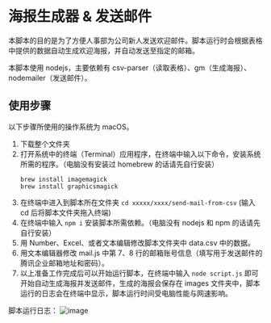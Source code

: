 # 海报生成器 & 发送邮件
本脚本的目的是为了方便人事部为公司新人发送欢迎邮件。脚本运行时会根据表格中提供的数据自动生成欢迎海报，并自动发送至指定的邮箱。

本脚本使用 nodejs，主要依赖有 csv-parser（读取表格）、gm（生成海报）、nodemailer（发送邮件）。


## 使用步骤
以下步骤所使用的操作系统为 macOS。

1. 下载整个文件夹
2. 打开系统中的终端（Terminal）应用程序，在终端中输入以下命令，安装系统所需的程序。（电脑没有安装过 homebrew 的话请先自行安装）
    ```
    brew install imagemagick
    brew install graphicsmagick
    ``` 
3. 在终端中进入到脚本所在文件夹 ```cd xxxxx/xxxx/send-mail-from-csv``` (输入 cd 后将脚本文件夹拖入终端)
4. 在终端中输入 ```npm i``` 安装脚本所需依赖。（电脑没有 nodejs 和 npm 的话请先自行安装）
5. 用 Number、Excel、或者文本编辑修改脚本文件夹中 data.csv 中的数据。
6. 用文本编辑器修改 mail.js 中第 7、8 行的邮箱账号信息（填写用于发送邮件的腾讯企业邮箱地址和密码）。
7. 以上准备工作完成后可以开始运行脚本，在终端中输入 ```node script.js``` 即可开始自动生成海报并发送邮件，生成的海报会保存在 images 文件夹中，脚本运行的日志会在终端中显示，脚本运行时间受电脑性能与网速影响。

脚本运行日志：
![image](https://user-images.githubusercontent.com/5106039/95648298-bb014a80-0b08-11eb-80e7-8f5af2874067.png)
